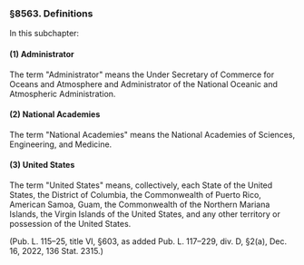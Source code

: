 ### §8563. Definitions ###

 In this subchapter:

#### (1) Administrator ####

The term "Administrator" means the Under Secretary of Commerce for Oceans and Atmosphere and Administrator of the National Oceanic and Atmospheric Administration.

#### (2) National Academies ####

The term "National Academies" means the National Academies of Sciences, Engineering, and Medicine.

#### (3) United States ####

The term "United States" means, collectively, each State of the United States, the District of Columbia, the Commonwealth of Puerto Rico, American Samoa, Guam, the Commonwealth of the Northern Mariana Islands, the Virgin Islands of the United States, and any other territory or possession of the United States.

(Pub. L. 115–25, title VI, §603, as added Pub. L. 117–229, div. D, §2(a), Dec. 16, 2022, 136 Stat. 2315.)